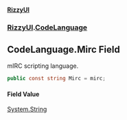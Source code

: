#### [RizzyUI](index 'index')
### [RizzyUI](RizzyUI 'RizzyUI').[CodeLanguage](RizzyUI.CodeLanguage 'RizzyUI.CodeLanguage')

## CodeLanguage.Mirc Field

mIRC scripting language.

```csharp
public const string Mirc = mirc;
```

#### Field Value
[System.String](https://docs.microsoft.com/en-us/dotnet/api/System.String 'System.String')